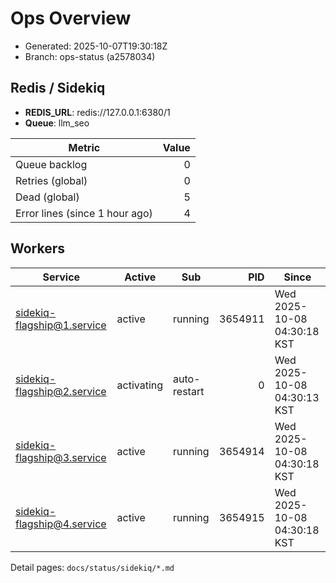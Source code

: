 # Ops Overview

- Generated: 2025-10-07T19:30:18Z
- Branch: ops-status (a2578034)

## Redis / Sidekiq
- **REDIS_URL**: redis://127.0.0.1:6380/1
- **Queue**: llm_seo

| Metric | Value |
|---|---:|
| Queue backlog | 0 |
| Retries (global) | 0 |
| Dead (global) | 5 |
| Error lines (since 1 hour ago) | 4 |

## Workers
| Service | Active | Sub | PID | Since |
|---|---|---|---:|---|
| sidekiq-flagship@1.service | active | running | 3654911 | Wed 2025-10-08 04:30:18 KST |
| sidekiq-flagship@2.service | activating | auto-restart | 0 | Wed 2025-10-08 04:30:13 KST |
| sidekiq-flagship@3.service | active | running | 3654914 | Wed 2025-10-08 04:30:18 KST |
| sidekiq-flagship@4.service | active | running | 3654915 | Wed 2025-10-08 04:30:18 KST |

Detail pages: `docs/status/sidekiq/*.md`

